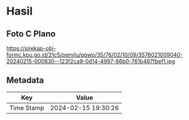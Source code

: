 # Hasil

## Foto C Plano

https://sirekap-obj-formc.kpu.go.id/21c5/pemilu/ppwp/35/76/02/10/09/3576021009040-20240215-000830--123f2ca9-0d14-4997-86b0-761b487fbef1.jpg


## Metadata

| Key        | Value               |
| ---------- | ------------------- |
| Time Stamp | 2024-02-15 19:30:26 |



